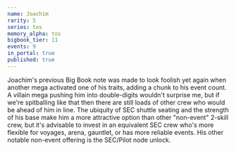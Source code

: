 ```yaml
---
name: Joachim
rarity: 5
series: tos
memory_alpha: tos
bigbook_tier: 11
events: 9
in_portal: true
published: true
---
```


Joachim's previous Big Book note was made to look foolish yet again when another mega activated one of his traits, adding a chunk to his event count. A villain mega pushing him into double-digits wouldn't surprise me, but if we're spitballing like that then there are still loads of other crew who would be ahead of him in line. The ubiquity of SEC shuttle seating and the strength of his base make him a more attractive option than other "non-event" 2-skill crew, but it's advisable to invest in an equivalent SEC crew who's more flexible for voyages, arena, gauntlet, or has more reliable events. His other notable non-event offering is the SEC/Pilot node unlock.
